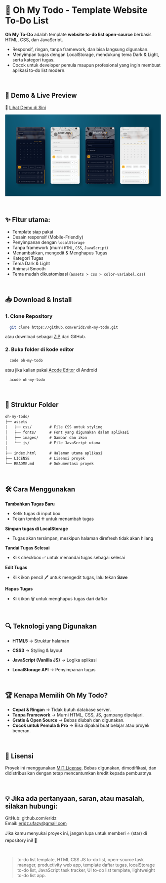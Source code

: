 # 📝 Oh My Todo - Template Website To-Do List

**Oh My To-Do** adalah template **website to-do list open-source** berbasis HTML, CSS, dan JavaScript.

- Responsif, ringan, tanpa framework, dan bisa langsung digunakan.
- Menyimpan tugas dengan LocalStorage, mendukung tema Dark & Light, serta kategori tugas.
- Cocok untuk developer pemula maupun profesional yang ingin membuat aplikasi to-do list modern.

<br />

## 🚀 **Demo & Live Preview**

🔗 [Lihat Demo di Sini](https://eridz.github.io/oh-my-todo/)

<!--![Oh My Todo](https://eridz.github.io/oh-my-todo/screenshot/banner.jpg)-->

![Oh My Todo](./screenshot/banner.jpg)

<br />

## ✨ **Fitur utama:**

- Template siap pakai
- Desain responsif (Mobile-Friendly)
- Penyimpanan dengan `localStorage`
- Tanpa framework (murni `HTML`, `CSS`, `JavaScript`)
- Menambahkan, mengedit & Menghapus Tugas
- Kategori Tugas
- Tema Dark & Light
- Animasi Smooth
- Tema mudah dikustomisasi (`assets > css > color-variabel.css`)

<br />

## 📥 **Download & Install**

### **1. Clone Repository**

```sh
  git clone https://github.com/eridz/oh-my-todo.git
```

atau download sebagai [ZIP](https://github.com/eridz/oh-my-todo/archive/refs/heads/main.zip) dari GitHub.

### **2. Buka folder di kode editor**

```sh
  code oh-my-todo
```

atau jika kalian pakai [Acode Editor](https://acode.app/) di Android

```sh
  acode oh-my-todo
```

<br />

## 📁 Struktur Folder

```txt
oh-my-todo/
├── assets
│   ├── css/        # File CSS untuk styling
│   ├── fonts/      # Font yang digunakan dalam aplikasi
│   ├── images/     # Gambar dan ikon
│   └── js/         # File JavaScript utama
│
├── index.html      # Halaman utama aplikasi
├── LICENSE         # Lisensi proyek
└── README.md       # Dokumentasi proyek
```

<br />

## 🛠 Cara Menggunakan

**Tambahkan Tugas Baru**

- Ketik tugas di input box
- Tekan tombol ➕ untuk menambah tugas

**Simpan tugas di LocalStorage**

- Tugas akan tersimpan, meskipun halaman direfresh tidak akan hilang

**Tandai Tugas Selesai**

- Klik checkbox ✅ untuk menandai tugas sebagai selesai

**Edit Tugas**

- Klik ikon pencil 🖊️ untuk mengedit tugas, lalu tekan **Save**

**Hapus Tugas**

- Klik ikon 🗑 untuk menghapus tugas dari daftar

<br />

## 🔍 Teknologi yang Digunakan

- **HTML5** → Struktur halaman

- **CSS3** → Styling & layout

- **JavaScript (Vanilla JS)** → Logika aplikasi

- **LocalStorage API** → Penyimpanan tugas

<br />

## 🏆 Kenapa Memilih Oh My Todo?

- **Cepat & Ringan** → Tidak butuh database server.
- **Tanpa Framework** → Murni HTML, CSS, JS, gampang dipelajari.
- **Gratis & Open Source** → Bebas diubah dan digunakan.
- **Cocok untuk Pemula & Pro** → Bisa dipakai buat belajar atau proyek beneran.

<br />

## 📜 Lisensi

Proyek ini menggunakan [MIT License](https://github.com/eridz/oh-my-todo?tab=MIT-1-ov-file). Bebas digunakan, dimodifikasi, dan didistribusikan dengan tetap mencantumkan kredit kepada pembuatnya.

<br />

## 💡 Jika ada pertanyaan, saran, atau masalah, silakan hubungi:

GitHub: github.com/eridz  
Email: eridz.ufazy@gmail.com

Jika kamu menyukai proyek ini, jangan lupa untuk memberi ⭐ (star) di repository ini! 🚀

<br />

> to-do list template, HTML CSS JS to-do list, open-source task manager, productivity web app, template daftar tugas, localStorage to-do list, JavaScript task tracker, UI to-do list template, lightweight to-do list app.
